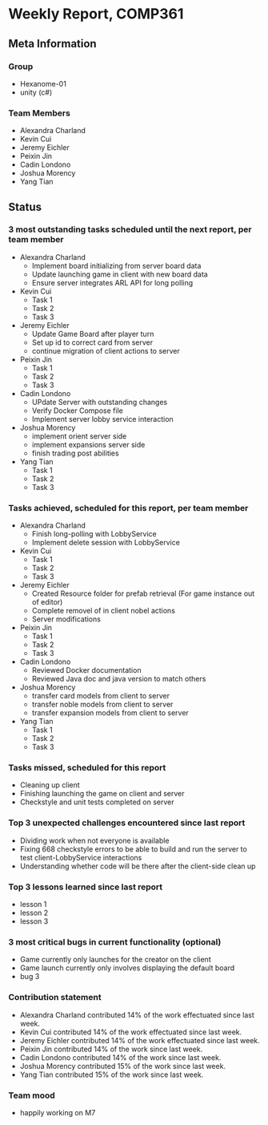 # Weekly Report, COMP361

## Meta Information

### Group

 * Hexanome-01
 * unity (c#)

### Team Members

 * Alexandra Charland
 * Kevin Cui
 * Jeremy Eichler
 * Peixin Jin
 * Cadin Londono
 * Joshua Morency
 * Yang Tian

## Status

### 3 most outstanding tasks scheduled until the next report, per team member

 * Alexandra Charland
   * Implement board initializing from server board data
   * Update launching game in client with new board data
   * Ensure server integrates ARL API for long polling
 * Kevin Cui
   * Task 1
   * Task 2
   * Task 3
 * Jeremy Eichler
   * Update Game Board after player turn
   * Set up id to correct card from server
   * continue migration of client actions to server
 * Peixin Jin
   * Task 1
   * Task 2
   * Task 3
 * Cadin Londono
   * UPdate Server with outstanding changes
   * Verify Docker Compose file
   * Implement server lobby service interaction
 * Joshua Morency
   * implement orient server side
   * implement expansions server side
   * finish trading post abilities
 * Yang Tian
   * Task 1
   * Task 2
   * Task 3

### Tasks achieved, scheduled for this report, per team member

 * Alexandra Charland
   * Finish long-polling with LobbyService
   * Implement delete session with LobbyService
 * Kevin Cui
   * Task 1
   * Task 2
   * Task 3
 * Jeremy Eichler
   * Created Resource folder for prefab retrieval (For game instance out of editor)
   * Complete removel of in client nobel actions
   * Server modifications
 * Peixin Jin
   * Task 1
   * Task 2
   * Task 3
 * Cadin Londono
   * Reviewed Docker documentation
   * Reviewed Java doc and java version to match others
 * Joshua Morency
   * transfer card models from client to server
   * transfer noble models from client to server
   * transfer expansion models from client to server
 * Yang Tian
   * Task 1
   * Task 2
   * Task 3

### Tasks missed, scheduled for this report

 * Cleaning up client
 * Finishing launching the game on client and server
 * Checkstyle and unit tests completed on server

### Top 3 unexpected challenges encountered since last report

 * Dividing work when not everyone is available
 * Fixing 668 checkstyle errors to be able to build and run the server to test client-LobbyService interactions
 * Understanding whether code will be there after the client-side clean up

### Top 3 lessons learned since last report

 * lesson 1
 * lesson 2
 * lesson 3

### 3 most critical bugs in current functionality (optional)

 * Game currently only launches for the creator on the client
 * Game launch currently only involves displaying the default board
 * bug 3

### Contribution statement

 * Alexandra Charland contributed 14% of the work effectuated since last week.
 * Kevin Cui contributed 14% of the work effectuated since last week.
 * Jeremy Eichler contributed 14% of the work effectuated since last week.
 * Peixin Jin contributed 14% of the work since last week.
 * Cadin Londono contributed 14% of the work since last week.
 * Joshua Morency contributed 15% of the work since last week.
 * Yang Tian contributed 15% of the work since last week.

### Team mood

 * happily working on M7
